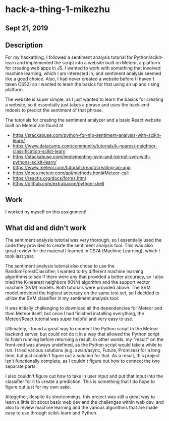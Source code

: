 # hack-a-thing-1-mikezhu

## Sept 21, 2019

## Description

For my hackathing, I followed a sentiment analysis tutorial for Python/scikit-learn and implemented the script into a website built on Meteor, a platform for creating web apps in JS. I wanted to work with something that involved machine learning, which I am interested in, and sentiment analysis seemed like a good choice. Also, I had never created a website before (I haven't taken CS52) so I wanted to learn the basics for that using an up and rising platform.

The website is super simple, as I just wanted to learn the basics for creating a website, so it essentially just takes a phrase and uses the back-end mdoels to predict the sentiment of that phrase.

The tutorials for creating the sentiment analyzer and a basic React website built on Meteor are found at
- https://stackabuse.com/python-for-nlp-sentiment-analysis-with-scikit-learn/
- https://www.datacamp.com/community/tutorials/k-nearest-neighbor-classification-scikit-learn
- https://stackabuse.com/implementing-svm-and-kernel-svm-with-pythons-scikit-learn/
- https://www.meteor.com/tutorials/react/creating-an-app
- https://docs.meteor.com/api/methods.html#Meteor-call
- https://reactjs.org/docs/forms.html
- https://github.com/extrabacon/python-shell

## Work

I worked by myself on this assignment!

## What did and didn't work

The sentiment analysis tutorial was very thorough, so I essentially used the code they provided to create the sentiment analysis tool. This was also great review for the material I learned in CS74 (Machine Learning), which I took last year.

The sentiment analysis tutorial also chose to use the RandomForestClassifier; I wanted to try different machine learning algorithms to see if there were any that provided a better accuracy, so I also tried the K-nearest neighbors (KNN) algorithm and the support vector machine (SVM) models. Both tutorials were provided above. The SVM model provided the highest accuracy on the same test set, so I decided to utilize the SVM classifier in my sentiment analysis tool.

It was initially challenging to download all the dependencies for Meteor and then Meteor itself, but once I had finished installing everything, the Meteor/React tutorial was super helpful and very easy to use.

Ultimately, I found a great way to connect the Python script to the Meteor backend server, but could not do it in a way that allowed the Python script to finish running before returning a result. In other words, my "result" on the front-end was always undefined, as the Python script would take a while to run. I tried various solutions (e.g. await/async, Future, Promises) for a long time, but just couldn't figure out a solution for that. As a result, this project isn't functionally complete, as I couldn't figure out how to connect the two separate parts. 

I also couldn't figure out how to take in user input and put that input into the classifier for it to create a prediction. This is something that I do hope to figure out just for my own sake.

Altogether, despite its shortcomings, this project was still a great way to learn a little bit about basic web dev and the challenges within web dev, and also to review machine learning and the various algorithms that are made easy to use through scikit-learn and Python.


